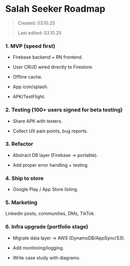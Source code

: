 # Salah Seeker Roadmap

> Created: 03.10.25

> Last edited: 03.10.25

### 1. MVP (speed first)

- Firebase backend + RN frontend.

- User CRUD wired directly to Firestore.

- Offline cache.

- App icon/splash.

- APK/TestFlight.

### 2. Testing (100+ users signed for beta testing)

- Share APK with testers.

- Collect UX pain points, bug reports.

### 3. Refactor

- Abstract DB layer (Firebase → portable).

- Add proper error handling + testing.

### 4. Ship to store

- Google Play / App Store listing.

### 5. Marketing

LinkedIn posts, communities, DMs, TikTok.

### 6. Infra upgrade (portfolio stage)

- Migrate data layer → AWS (DynamoDB/AppSync/S3).

- Add monitoring/logging.

- Write case study with diagrams.
